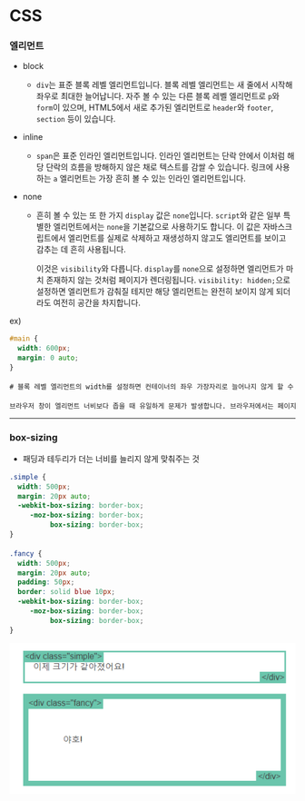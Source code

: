 # CSS

### 엘리먼트

- block
  - `div`는 표준 블록 레벨 엘리먼트입니다. 블록 레벨 엘리먼트는 새 줄에서 시작해 좌우로 최대한 늘어납니다. 자주 볼 수 있는 다른 블록 레벨 엘리먼트로 `p`와 `form`이 있으며, HTML5에서 새로 추가된 엘리먼트로 `header`와 `footer`, `section` 등이 있습니다.

- inline

  - `span`은 표준 인라인 엘리먼트입니다. 인라인 엘리먼트는 단락 안에서 <span> 이처럼 </span> 해당 단락의 흐름을 방해하지 않은 채로 텍스트를 감쌀 수 있습니다. 링크에 사용하는 `a` 엘리먼트는 가장 흔히 볼 수 있는 인라인 엘리먼트입니다.

- none

  - 흔히 볼 수 있는 또 한 가지 `display` 값은 `none`입니다. `script`와 같은 일부 특별한 엘리먼트에서는 `none`을 기본값으로 사용하기도 합니다. 이 값은 자바스크립트에서 엘리먼트를 실제로 삭제하고 재생성하지 않고도 엘리먼트를 보이고 감추는 데 흔히 사용됩니다.

    이것은 `visibility`와 다릅니다. `display`를 `none`으로 설정하면 엘리먼트가 마치 존재하지 않는 것처럼 페이지가 렌더링됩니다. `visibility: hidden;`으로 설정하면 엘리먼트가 감춰질 테지만 해당 엘리먼트는 완전히 보이지 않게 되더라도 여전히 공간을 차지합니다.



ex) 

``` css
#main {
  width: 600px;
  margin: 0 auto; 
}

# 블록 레벨 엘리먼트의 width를 설정하면 컨테이너의 좌우 가장자리로 늘어나지 않게 할 수 있습니다. 그런 다음 좌우 마진을 auto로 설정해 해당 엘리먼트를 컨테이너 안에서 가로 중앙에 오게 할 수 있습니다. 엘리먼트는 여러분이 지정한 너비를 차지할 테고, 나머지 공간은 두 마진에 균등하게 나눠질 것입니다.

브라우저 창이 엘리먼트 너비보다 좁을 때 유일하게 문제가 발생합니다. 브라우저에서는 페이지에 가로 스크롤바를 만들어 이 문제를 해결합니다. 그럼 이 같은 상황을 개선해 봅시다...
```



---

### box-sizing

- 패딩과 테두리가 더는 너비를 늘리지 않게 맞춰주는 것

```css
.simple {
  width: 500px;
  margin: 20px auto;
  -webkit-box-sizing: border-box;
     -moz-box-sizing: border-box;
          box-sizing: border-box;
}

.fancy {
  width: 500px;
  margin: 20px auto;
  padding: 50px;
  border: solid blue 10px;
  -webkit-box-sizing: border-box;
     -moz-box-sizing: border-box;
          box-sizing: border-box;
}
```

![box-sizing](CSS.assets/box-sizing.png)